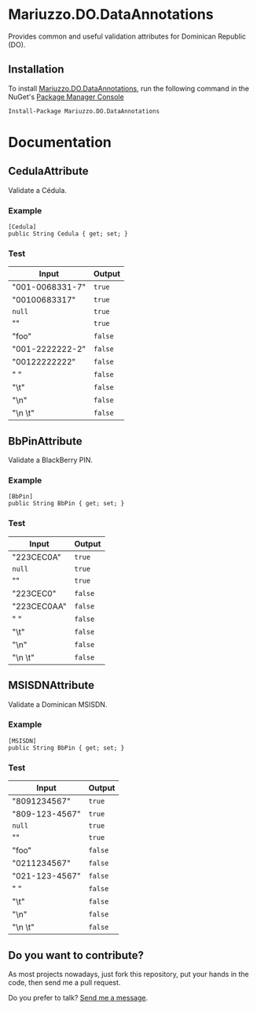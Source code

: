 Mariuzzo.DO.DataAnnotations
===========================

Provides common and useful validation attributes for Dominican Republic (DO).

Installation
------------

To install [Mariuzzo.DO.DataAnnotations](http://nuget.org/packages/Mariuzzo.DO.DataAnnotations/), run the following command in the NuGet's [Package Manager Console](http://docs.nuget.org/docs/start-here/using-the-package-manager-console)

    Install-Package Mariuzzo.DO.DataAnnotations

Documentation
=============

CedulaAttribute
---------------

Validate a Cédula.

### Example ###

    [Cedula]
    public String Cedula { get; set; }

### Test ###

| Input           | Output  |
|-----------------|---------|
| "001-0068331-7" | `true`  |
| "00100683317"   | `true`  |
| `null`          | `true`  |
| ""              | `true`  |
| "foo"           | `false` |
| "001-2222222-2" | `false` |
| "00122222222"   | `false` |
| " "             | `false` |
| "\t"            | `false` |
| "\n"            | `false` |
| "\n \t"         | `false` |

BbPinAttribute
--------------

Validate a BlackBerry PIN. 

### Example ###

    [BbPin]
    public String BbPin { get; set; }

### Test ###

| Input           | Output  |
|-----------------|---------|
| "223CEC0A"      | `true`  |
| `null`          | `true`  |
| ""              | `true`  |
| "223CEC0"       | `false` |
| "223CEC0AA"     | `false` |
| " "             | `false` |
| "\t"            | `false` |
| "\n"            | `false` |
| "\n \t"         | `false` |

MSISDNAttribute
---------------

Validate a Dominican MSISDN. 

### Example ###

    [MSISDN]
    public String BbPin { get; set; }

### Test ###

| Input           | Output  |
|-----------------|---------|
| "8091234567"    | `true`  |
| "809-123-4567"  | `true`  |
| `null`          | `true`  |
| ""              | `true`  |
| "foo"           | `false` |
| "0211234567"    | `false` |
| "021-123-4567"  | `false` |
| " "             | `false` |
| "\t"            | `false` |
| "\n"            | `false` |
| "\n \t"         | `false` |


Do you want to contribute?
--------------------------

As most projects nowadays, just fork this repository, put your hands in the code, then send me a pull request.

Do you prefer to talk? [Send me a message](https://github.com/rmariuzzo).